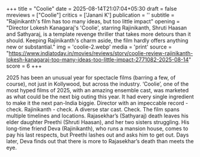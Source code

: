 +++
title = "Coolie"
date = 2025-08-14T21:07:04+05:30
draft = false
mreviews = ["Coolie"]
critics = ['Janani K']
publication = ''
subtitle = "Rajinikanth's film has too many ideas, but too little impact"
opening = "Director Lokesh Kanagaraj's 'Coolie', starring Rajinikanth, Shruti Haasan and Sathyaraj, is a template revenge thriller that takes more detours than it should. Keeping Rajinikanth's charm aside, the film hardly offers anything new or substantial."
img = 'coolie-2.webp'
media = 'print'
source = "https://www.indiatoday.in/movies/reviews/story/coolie-review-rajinikanth-lokesh-kanagaraj-too-many-ideas-too-little-impact-2771082-2025-08-14"
score = 6
+++

2025 has been an unusual year for spectacle films (barring a few, of course), not just in Kollywood, but across the industry. ‘Coolie’, one of the most hyped films of 2025, with an amazing ensemble cast, was marketed as what could be the next big outing this year. It had every single ingredient to make it the next pan-India biggie. Director with an impeccable record - check. Rajinikanth - check. A diverse star cast. Check. The film spans multiple timelines and locations. Rajasekhar’s (Sathyaraj) death leaves his elder daughter Preethi (Shruti Haasan), and her two sisters struggling. His long-time friend Deva (Rajinikanth), who runs a mansion house, comes to pay his last respects, but Preethi lashes out and asks him to get out. Days later, Deva finds out that there is more to Rajasekhar’s death than meets the eye.
